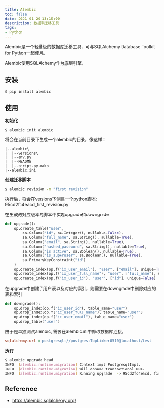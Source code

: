 ```yaml
---
title: Alembic
toc: false
date: 2021-01-20 13:15:00
description: 数据库迁移工具
tags:
- Python
---
```


Alembic是一个轻量级的数据库迁移工具，可与SQLAlchemy Database Toolkit for Python一起使用。

Alembic使用SQLAlchemy作为底层引擎。

## 安装

```bash
$ pip install alembic
```

## 使用

**初始化**

```bash
$ alembic init alembic
```

将会在当前目录下生成一个alembic的目录，像这样：

```
|--alembic\
|  |--versions\
|  |--env.py
|  |--README
|  |--script.py.mako
|--alembic.ini
```

**创建迁移脚本**

```bash
$ alembic revision -m "first revision"
```

执行后，将会在versions下创建一个python脚本: 95cd2fc4eacd_first_revision.py

在生成的对应版本的脚本中实现upgrade和downgrade

```python
def upgrade():
    op.create_table("user",
        sa.Column("id", sa.Integer(), nullable=False),
        sa.Column("full_name", sa.String(), nullable=True),
        sa.Column("email", sa.String(), nullable=True),
        sa.Column("hashed_password", sa.String(), nullable=True),
        sa.Column("is_active", sa.Boolean(), nullable=True),
        sa.Column("is_superuser", sa.Boolean(), nullable=True),
        sa.PrimaryKeyConstraint("id")
    )
    op.create_index(op.f("ix_user_email"), "user", ["email"], unique=True)
    op.create_index(op.f("ix_user_full_name"), "user", ["full_name"], unique=False)
    op.create_index(op.f("ix_user_id"), "user", ["id"], unique=False)
```

在upgrade中创建了用户表以及对应的索引，则需要在downgrade中删除对应的表和索引

```python
def downgrade():
    op.drop_index(op.f("ix_user_id"), table_name="user")
    op.drop_index(op.f("ix_user_full_name"), table_name="user")
    op.drop_index(op.f("ix_user_email"), table_name="user")
    op.drop_table("user")
```

由于是单独测试alembic, 需要在alembic.ini中修改数据库连接。

```ini
sqlalchemy.url = postgresql://postgres:TopLinker0510@localhost/test
```

**执行**

```bash
$ alembic upgrade head
INFO  [alembic.runtime.migration] Context impl PostgresqlImpl.
INFO  [alembic.runtime.migration] Will assume transactional DDL.
INFO  [alembic.runtime.migration] Running upgrade  -> 95cd2fc4eacd, first revision
```

## Reference

- https://alembic.sqlalchemy.org/


